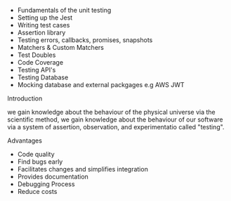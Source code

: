 - Fundamentals of the unit testing
- Setting up the Jest
- Writing test cases
- Assertion library
- Testing errors, callbacks, promises, snapshots
- Matchers & Custom Matchers
- Test Doubles
- Code Coverage
- Testing API's
- Testing Database
- Mocking database and external packgages e.g AWS JWT

Introduction

we gain knowledge about the behaviour of the physical universe via the scientific method, we gain knowledge about the behaviour of our software via a system of assertion, observation, and experimentatio called "testing".

Advantages
- Code quality 
- Find bugs early
- Facilitates changes and simplifies integration
- Provides documentation
- Debugging Process
- Reduce costs
